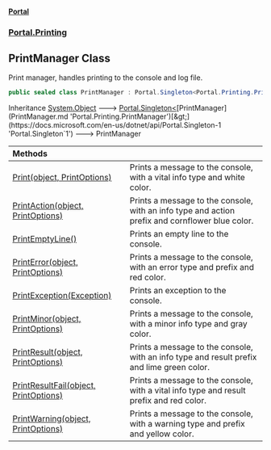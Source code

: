 #### [Portal](index.md 'index')
### [Portal.Printing](Portal.Printing.md 'Portal.Printing')

## PrintManager Class

Print manager, handles printing to the console and log file.

```csharp
public sealed class PrintManager : Portal.Singleton<Portal.Printing.PrintManager>
```

Inheritance [System.Object](https://docs.microsoft.com/en-us/dotnet/api/System.Object 'System.Object') &#129106; [Portal.Singleton&lt;](https://docs.microsoft.com/en-us/dotnet/api/Portal.Singleton-1 'Portal.Singleton`1')[PrintManager](PrintManager.md 'Portal.Printing.PrintManager')[&gt;](https://docs.microsoft.com/en-us/dotnet/api/Portal.Singleton-1 'Portal.Singleton`1') &#129106; PrintManager

| Methods | |
| :--- | :--- |
| [Print(object, PrintOptions)](PrintManager.Print(object,PrintOptions).md 'Portal.Printing.PrintManager.Print(object, Portal.Printing.PrintOptions)') | Prints a message to the console, with a vital info type and white color. |
| [PrintAction(object, PrintOptions)](PrintManager.PrintAction(object,PrintOptions).md 'Portal.Printing.PrintManager.PrintAction(object, Portal.Printing.PrintOptions)') | Prints a message to the console, with an info type and action prefix and cornflower blue color. |
| [PrintEmptyLine()](PrintManager.PrintEmptyLine().md 'Portal.Printing.PrintManager.PrintEmptyLine()') | Prints an empty line to the console. |
| [PrintError(object, PrintOptions)](PrintManager.PrintError(object,PrintOptions).md 'Portal.Printing.PrintManager.PrintError(object, Portal.Printing.PrintOptions)') | Prints a message to the console, with an error type and prefix and red color. |
| [PrintException(Exception)](PrintManager.PrintException(Exception).md 'Portal.Printing.PrintManager.PrintException(System.Exception)') | Prints an exception to the console. |
| [PrintMinor(object, PrintOptions)](PrintManager.PrintMinor(object,PrintOptions).md 'Portal.Printing.PrintManager.PrintMinor(object, Portal.Printing.PrintOptions)') | Prints a message to the console, with a minor info type and gray color. |
| [PrintResult(object, PrintOptions)](PrintManager.PrintResult(object,PrintOptions).md 'Portal.Printing.PrintManager.PrintResult(object, Portal.Printing.PrintOptions)') | Prints a message to the console, with an info type and result prefix and lime green color. |
| [PrintResultFail(object, PrintOptions)](PrintManager.PrintResultFail(object,PrintOptions).md 'Portal.Printing.PrintManager.PrintResultFail(object, Portal.Printing.PrintOptions)') | Prints a message to the console, with a vital info type and result prefix and red color. |
| [PrintWarning(object, PrintOptions)](PrintManager.PrintWarning(object,PrintOptions).md 'Portal.Printing.PrintManager.PrintWarning(object, Portal.Printing.PrintOptions)') | Prints a message to the console, with a warning type and prefix and yellow color. |
